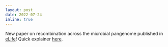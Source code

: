 ```yaml
---
layout: post
date: 2022-07-24
inline: true
---
```


New paper on recombination across the microbial pangenome published in [eLife](https://elifesciences.org/articles/78533)! Quick explainer [here](/apsteinberg/blog/2022/core_flex/).
